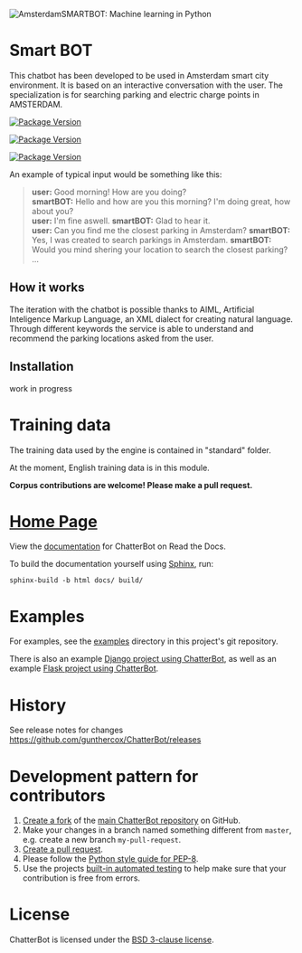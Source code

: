 ![AmsterdamSMARTBOT: Machine learning in Python](https://i.imgur.com/KjrawLzb.png)

# Smart BOT

This chatbot has been developed to be used in Amsterdam smart city environment.
It is based on an interactive conversation with the user.
The specialization is for searching parking and electric charge points in AMSTERDAM.

[![Package Version](https://i.imgur.com/7jjFZ3zb.png)](https://www.python.org/downloads/release/python-352/)

[![Package Version](https://res.cloudinary.com/siftery/image/upload/v1444323049/v1/p/products/django.png)](https://www.djangoproject.com/start/overview/)

[![Package Version](https://i.imgur.com/h8OS44o.jpg)](https://core.telegram.org/)

An example of typical input would be something like this:

> **user:** Good morning! How are you doing?  
> **smartBOT:**  Hello and how are you this morning? I'm doing great, how about you?  
> **user:** I'm fine aswell.
> **smartBOT:** Glad to hear it.  
> **user:** Can you find me the closest parking in Amsterdam?
> **smartBOT:** Yes, I was created to search parkings in Amsterdam.
> **smartBOT:** Would you mind shering your location to search the closest parking? ...  

## How it works

The iteration with the chatbot is possible thanks to AIML, Artificial Inteligence Markup Language, an XML dialect for creating natural language.
Through different keywords the service is able to understand and recommend the parking locations asked from the user. 


## Installation

work in progress

# Training data

The training data used by the engine is contained in "standard" folder.

At the moment, English training data is in this module. 


**Corpus contributions are welcome! Please make a pull request.**

# [Home Page](http://amsterdamsmartbot.herokuapp.com/)

View the [documentation](http://chatterbot.readthedocs.io/)
for ChatterBot on Read the Docs.

To build the documentation yourself using [Sphinx](http://www.sphinx-doc.org/), run:

```
sphinx-build -b html docs/ build/
```

# Examples

For examples, see the [examples](https://github.com/gunthercox/ChatterBot/tree/master/examples)
directory in this project's git repository.

There is also an example [Django project using ChatterBot](https://github.com/gunthercox/ChatterBot/tree/master/examples), as well as an example [Flask project using ChatterBot](https://github.com/chamkank/flask-chatterbot).

# History

See release notes for changes https://github.com/gunthercox/ChatterBot/releases

# Development pattern for contributors

1. [Create a fork](https://help.github.com/articles/fork-a-repo/) of
   the [main ChatterBot repository](https://github.com/gunthercox/ChatterBot) on GitHub.
2. Make your changes in a branch named something different from `master`, e.g. create
   a new branch `my-pull-request`.
3. [Create a pull request](https://help.github.com/articles/creating-a-pull-request/).
4. Please follow the [Python style guide for PEP-8](https://www.python.org/dev/peps/pep-0008/).
5. Use the projects [built-in automated testing](http://chatterbot.readthedocs.io/en/latest/testing.html)
   to help make sure that your contribution is free from errors.

# License

ChatterBot is licensed under the [BSD 3-clause license](https://opensource.org/licenses/BSD-3-Clause).